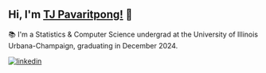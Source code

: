 ## Hi, I'm [TJ Pavaritpong!](https://pavaritpong.com) 👋

📚 I'm a Statistics & Computer Science undergrad at the University of Illinois Urbana-Champaign, graduating in December 2024.

<!-- 👀 Interested in algorithmic game theory, mechanism design, operations research, artificial intelligence, multi-agent systems, and cognitive science. I also like quantitative trading and data science. -->

<!-- 💻 Check out my website at [https://pavaritpong.com](https://pavaritpong.com) -->

<!--💡 Currently learning/reading: Grokking the Coding Interview: Patterns for Coding Questions -->

<!-- 📫 Reach me below, </a> or email me at <a href="mailto:tj.pavaritpong@gmail.com" target="_blank">here</a>: -->
<div align="left">
<a href="https://linkedin.com/in/tj-pavaritpong" target="_blank">
  <img src=https://img.shields.io/badge/linkedin-%231E77B5.svg?&style=for-the-badge&logo=linkedin&logoColor=white alt=linkedin style="margin-bottom: 5px;" />
</a>
<!-- <a href="https://pavaritpong.com" target="_blank">
  <img src=https://img.shields.io/badge/website-000000?style=for-the-badge&logo=About.me&logoColor=white alt=website style="margin-bottom: 5px;" /> -->


<!-- ### :hammer_and_wrench: Languages, Frameworks, and Tools
  <a href="https://skillicons.dev">
    <img src="https://skillicons.dev/icons?i=py,r,c,scala,js,html,css,react,nodejs,mysql,git&theme=light" />
  </a>
-->

<!-- ---  -->
<!-- ### :hammer_and_wrench: Frameworks and Tools : -->

<!-- </div>
  <a href="https://skillicons.dev">
    <img src="https://skillicons.dev/icons?i=react,redux,materialui,nodejs,mysql,gcp,git&theme=light" />
  </a>   -->
  
<!-- ## Tools and Technologies
  
 <p align="center">
  <a href="https://skillicons.dev">
    <img src="https://skillicons.dev/icons?i=mysql,gcp,git&theme=light" />
  </a>
</p> -->


<!-- ### Github Stats  
| <a href="https://github.com/teetajp"><img align="center" src="https://github-readme-stats.vercel.app/api?username=teetajp&show_icons=true&include_all_commits=true&count_private=false&title_color=FF5F05&text_color=13294B&icon_color=009FD4&bg_color=F8FAFC&hide_border=false&hide_rank=true" alt="TJ's github stats" /></a> | <a href="https://github.com/teetajp"><img align="center" src="https://github-readme-stats.vercel.app/api/top-langs/?username=teetajp&layout=compact&title_color=FF5F05&text_color=13294B&icon_color=009FD4&bg_color=F8FAFC&hide_border=false&langs_count=7&locale=en&hide=CSS,SCSS" /></a> | 
| ------------- |  ------------- | 
<!-- | <a href="https://leetcode.com/teetajp/">![LeetCode Stats](https://leetcard.jacoblin.cool/teetajp?theme=light&font=Fira%20Code&ext=heatmap) | | -->
 <div align="center">
